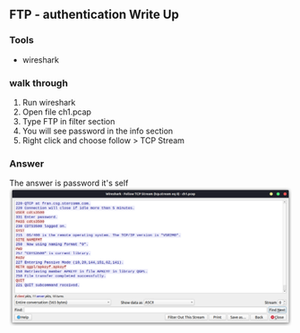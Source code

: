 ## FTP - authentication Write Up

### Tools

- wireshark

### walk through

1. Run wireshark
2. Open file ch1.pcap
3. Type FTP in filter section
4. You will see password in the info section
5. Right click and choose follow > TCP Stream

### Answer

The answer is password it's self
![Alt text](image.png)
